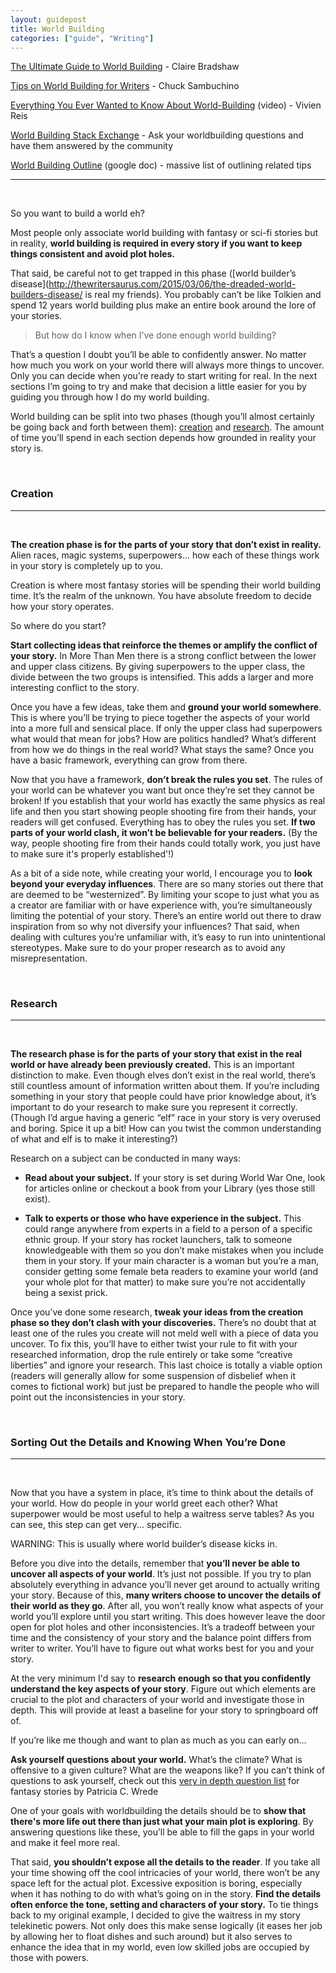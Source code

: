 ```yaml
---
layout: guidepost
title: World Building
categories: ["guide", "Writing"]
---
```


[The Ultimate Guide to World Building](https://writersedit.com/the-ultimate-guide-to-world-building-how-to-write-fantasy-sci-fi-and-real-life-worlds/) - Claire Bradshaw

[Tips on World Building for Writers](http://www.writersdigest.com/editor-blogs/guide-to-literary-agents/tips-on-world-building-for-writers-how-to-make-your-imaginary-world-real) - Chuck Sambuchino

[Everything You Ever Wanted to Know About World-Building](https://www.youtube.com/watch?v=t6cjnSPusCc) (video) - Vivien Reis

[World Building Stack Exchange](https://worldbuilding.stackexchange.com/) - Ask your worldbuilding questions and have them answered by the community

[World Building Outline](https://docs.google.com/document/d/1DZHe9EFXWqw_1PGxrOyqBrM5up9Yj4a38FsQ3PxXPGc/edit) (google doc) - massive list of outlining related tips

<hr><br>

So you want to build a world eh?

Most people only associate world building with fantasy or sci-fi stories but in reality, **world building is required in every story if you want to keep things consistent and avoid plot holes.**

That said, be careful not to get trapped in this phase ([world builder’s disease](http://thewritersaurus.com/2015/03/06/the-dreaded-world-builders-disease/ is real my friends). You probably can’t be like Tolkien and spend 12 years world building plus make an entire book around the lore of your stories.

> But how do I know when I’ve done enough world building?

That’s a question I doubt you’ll be able to confidently answer. No matter how much you work on your world there will always more things to uncover. Only you can decide when you’re ready to start writing for real. In the next sections I’m going to try and make that decision a little easier for you by guiding you through how I do my world building.

World building can be split into two phases (though you’ll almost certainly be going back and forth between them): [creation](#creation) and [research](#research). The amount of time you’ll spend in each section depends how grounded in reality your story is.

<br>

### <a name="creation"></a>Creation

<hr><br>

**The creation phase is for the parts of your story that don’t exist in reality.** Alien races, magic systems, superpowers... how each of these things work in your story is completely up to you. 

Creation is where most fantasy stories will be spending their world building time. It’s the realm of the unknown. You have absolute freedom to decide how your story operates.

So where do you start?

**Start collecting ideas that reinforce the themes or amplify the conflict of your story.** In More Than Men there is a strong conflict between the lower and upper class citizens. By giving superpowers to the upper class, the divide between the two groups is intensified. This adds a larger and more interesting conflict to the story.

Once you have a few ideas, take them and **ground your world somewhere**. This is where you’ll be trying to piece together the aspects of your world into a more full and sensical place. If only the upper class had superpowers what would that mean for jobs? How are politics handled? What’s different from how we do things in the real world? What stays the same? Once you have a basic framework, everything can grow from there.

Now that you have a framework, **don’t break the rules you set**. The rules of your world can be whatever you want but once they’re set they cannot be broken! If you establish that your world has exactly the same physics as real life and then you start showing people shooting fire from their hands, your readers will get confused. Everything has to obey the rules you set. **If two parts of your world clash, it won’t be believable for your readers.** (By the way, people shooting fire from their hands could totally work, you just have to make sure it's properly established'!)

As a bit of a side note, while creating your world, I encourage you to **look beyond your everyday influences**. There are so many stories out there that are deemed to be “westernized”. By limiting your scope to just what you as a creator are familiar with or have experience with, you’re simultaneously limiting the potential of your story. There’s an entire world out there to draw inspiration from so why not diversify your influences? That said, when dealing with cultures you’re unfamiliar with, it’s easy to run into unintentional stereotypes. Make sure to do your proper research as to avoid any misrepresentation.

<br>

### <a name="research"></a>Research

<hr><br>

**The research phase is for the parts of your story that exist in the real world or have already been previously created.** This is an important distinction to make. Even though elves don’t exist in the real world, there’s still countless amount of information written about them. If you’re including something in your story that people could have prior knowledge about, it’s important to do your research to make sure you represent it correctly. (Though I’d argue having a generic “elf” race in your story is very overused and boring. Spice it up a bit! How can you twist the common understanding of what and elf is to make it interesting?)

Research on a subject can be conducted in many ways:

- **Read about your subject.** If your story is set during World War One, look for articles online or checkout a book from your Library (yes those still exist).

- **Talk to experts or those who have experience in the subject.** This could range anywhere from experts in a field to a person of a specific ethnic group. If your story has rocket launchers, talk to someone knowledgeable with them so you don’t make mistakes when you include them in your story. If your main character is a woman but you’re a man, consider getting some female beta readers to examine your world (and your whole plot for that matter) to make sure you’re not accidentally being a sexist prick.

Once you’ve done some research, **tweak your ideas from the creation phase so they don’t clash with your discoveries.** There’s no doubt that at least one of the rules you create will not meld well with a piece of data you uncover. To fix this, you’ll have to either twist your rule to fit with your researched information, drop the rule entirely or take some “creative liberties” and ignore your research. This last choice is totally a viable option (readers will generally allow for some suspension of disbelief when it comes to fictional work) but just be prepared to handle the people who will point out the inconsistencies in your story.

<br>

### Sorting Out the Details and Knowing When You’re Done

<hr><br>

Now that you have a system in place, it’s time to think about the details of your world. How do people in your world greet each other? What superpower would be most useful to help a waitress serve tables? As you can see, this step can get very... specific.

WARNING: This is usually where world builder’s disease kicks in. 

Before you dive into the details, remember that **you’ll never be able to uncover all aspects of your world**. It’s just not possible. If you try to plan absolutely everything in advance you’ll never get around to actually writing your story. Because of this, **many writers choose to uncover the details of their world as they go**. After all, you won’t really know what aspects of your world you’ll explore until you start writing. This does however leave the door open for plot holes and other inconsistencies. It’s a tradeoff between your time and the consistency of your story and the balance point differs from writer to writer. You’ll have to figure out what works best for you and your story.

At the very minimum I'd say to **research enough so that you confidently understand the key aspects of your story**. Figure out which elements are crucial to the plot and characters of your world and investigate those in depth. This will provide at least a baseline for your story to springboard off of.

If you’re like me though and want to plan as much as you can early on...

**Ask yourself questions about your world.** What’s the climate? What is offensive to a given culture? What are the weapons like? If you can’t think of questions to ask yourself, check out this [very in depth question list](http://www.sfwa.org/2009/08/fantasy-worldbuilding-questions/) for fantasy stories by Patricia C. Wrede

One of your goals with worldbuilding the details should be to **show that there's more life out there than just what your main plot is exploring**. By answering questions like these, you’ll be able to fill the gaps in your world and make it feel more real.

That said, **you shouldn’t expose all the details to the reader**. If you take all your time showing off the cool intricacies of your world, there won’t be any space left for the actual plot. Excessive exposition is boring, especially when it has nothing to do with what’s going on in the story. **Find the details often enforce the tone, setting and characters of your story.** To tie things back to my original example, I decided to give the waitress in my story telekinetic powers. Not only does this make sense logically (it eases her job by allowing her to float dishes and such around) but it also serves to enhance the idea that in my world, even low skilled jobs are occupied by those with powers.